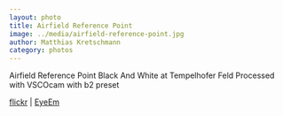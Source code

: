 ```yaml
---
layout: photo
title: Airfield Reference Point
image: ../media/airfield-reference-point.jpg
author: Matthias Kretschmann
category: photos
---
```


Airfield Reference Point Black And White at Tempelhofer Feld
Processed with VSCOcam with b2 preset

[flickr](https://www.flickr.com/photos/krema/14367263074/) | [EyeEm](http://www.eyeem.com/p/39054775)